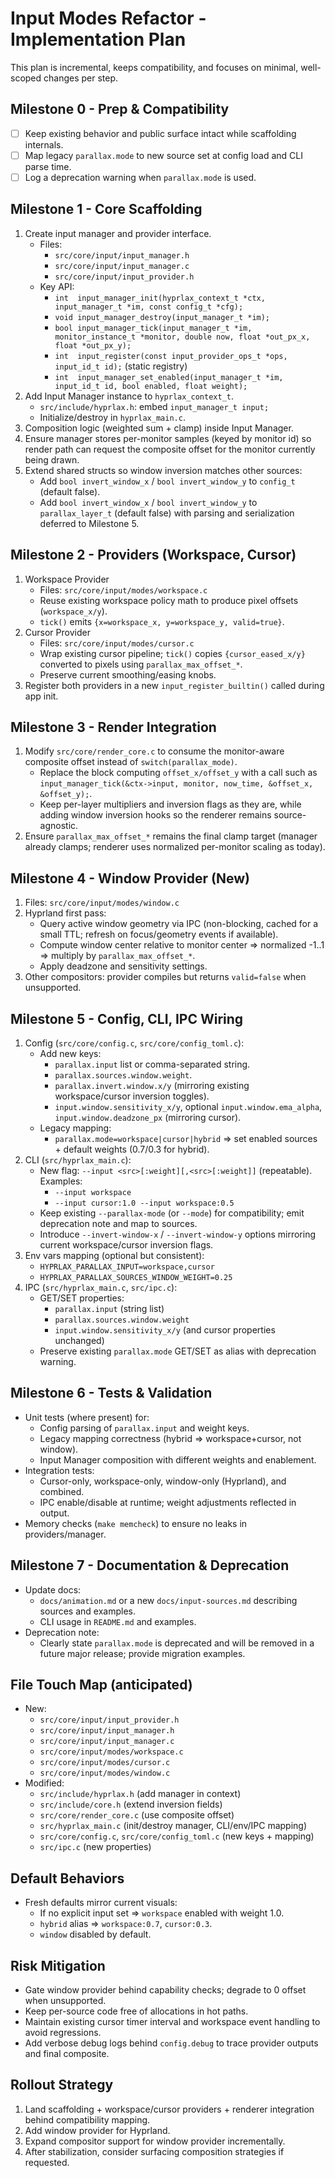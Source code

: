 # Input Modes Refactor - Implementation Plan

This plan is incremental, keeps compatibility, and focuses on minimal, well-scoped changes per step.

## Milestone 0 - Prep & Compatibility
- [ ] Keep existing behavior and public surface intact while scaffolding internals.
- [ ] Map legacy `parallax.mode` to new source set at config load and CLI parse time.
- [ ] Log a deprecation warning when `parallax.mode` is used.

## Milestone 1 - Core Scaffolding
1. Create input manager and provider interface.
   - Files:
     - `src/core/input/input_manager.h`
     - `src/core/input/input_manager.c`
     - `src/core/input/input_provider.h`
   - Key API:
     - `int  input_manager_init(hyprlax_context_t *ctx, input_manager_t *im, const config_t *cfg);`
     - `void input_manager_destroy(input_manager_t *im);`
     - `bool input_manager_tick(input_manager_t *im, monitor_instance_t *monitor, double now, float *out_px_x, float *out_px_y);`
     - `int  input_register(const input_provider_ops_t *ops, input_id_t id);` (static registry)
     - `int  input_manager_set_enabled(input_manager_t *im, input_id_t id, bool enabled, float weight);`
2. Add Input Manager instance to `hyprlax_context_t`.
   - `src/include/hyprlax.h`: embed `input_manager_t input;`
   - Initialize/destroy in `hyprlax_main.c`.
3. Composition logic (weighted sum + clamp) inside Input Manager.
4. Ensure manager stores per-monitor samples (keyed by monitor id) so render path can request the composite offset for the monitor currently being drawn.
5. Extend shared structs so window inversion matches other sources:
   - Add `bool invert_window_x` / `bool invert_window_y` to `config_t` (default false).
   - Add `bool invert_window_x` / `bool invert_window_y` to `parallax_layer_t` (default false) with parsing and serialization deferred to Milestone 5.

## Milestone 2 - Providers (Workspace, Cursor)
1. Workspace Provider
   - Files: `src/core/input/modes/workspace.c`
   - Reuse existing workspace policy math to produce pixel offsets (`workspace_x/y`).
   - `tick()` emits `{x=workspace_x, y=workspace_y, valid=true}`.
2. Cursor Provider
   - Files: `src/core/input/modes/cursor.c`
   - Wrap existing cursor pipeline; `tick()` copies `{cursor_eased_x/y}` converted to pixels using `parallax_max_offset_*`.
   - Preserve current smoothing/easing knobs.
3. Register both providers in a new `input_register_builtin()` called during app init.

## Milestone 3 - Render Integration
1. Modify `src/core/render_core.c` to consume the monitor-aware composite offset instead of `switch(parallax_mode)`.
   - Replace the block computing `offset_x/offset_y` with a call such as `input_manager_tick(&ctx->input, monitor, now_time, &offset_x, &offset_y);`.
   - Keep per-layer multipliers and inversion flags as they are, while adding window inversion hooks so the renderer remains source-agnostic.
2. Ensure `parallax_max_offset_*` remains the final clamp target (manager already clamps; renderer uses normalized per-monitor scaling as today).

## Milestone 4 - Window Provider (New)
1. Files: `src/core/input/modes/window.c`
2. Hyprland first pass:
   - Query active window geometry via IPC (non-blocking, cached for a small TTL; refresh on focus/geometry events if available).
   - Compute window center relative to monitor center => normalized -1..1 => multiply by `parallax_max_offset_*`.
   - Apply deadzone and sensitivity settings.
3. Other compositors: provider compiles but returns `valid=false` when unsupported.

## Milestone 5 - Config, CLI, IPC Wiring
1. Config (`src/core/config.c`, `src/core/config_toml.c`):
   - Add new keys:
     - `parallax.input` list or comma-separated string.
     - `parallax.sources.window.weight`.
     - `parallax.invert.window.x/y` (mirroring existing workspace/cursor inversion toggles).
     - `input.window.sensitivity_x/y`, optional `input.window.ema_alpha`, `input.window.deadzone_px` (mirroring cursor).
   - Legacy mapping:
     - `parallax.mode=workspace|cursor|hybrid` => set enabled sources + default weights (0.7/0.3 for hybrid).
2. CLI (`src/hyprlax_main.c`):
   - New flag: `--input <src>[:weight][,<src>[:weight]]` (repeatable). Examples:
     - `--input workspace`
     - `--input cursor:1.0 --input workspace:0.5`
   - Keep existing `--parallax-mode` (or `--mode`) for compatibility; emit deprecation note and map to sources.
   - Introduce `--invert-window-x` / `--invert-window-y` options mirroring current workspace/cursor inversion flags.
3. Env vars mapping (optional but consistent):
   - `HYPRLAX_PARALLAX_INPUT=workspace,cursor`
   - `HYPRLAX_PARALLAX_SOURCES_WINDOW_WEIGHT=0.25`
4. IPC (`src/hyprlax_main.c`, `src/ipc.c`):
   - GET/SET properties:
     - `parallax.input` (string list)
     - `parallax.sources.window.weight`
     - `input.window.sensitivity_x/y` (and cursor properties unchanged)
   - Preserve existing `parallax.mode` GET/SET as alias with deprecation warning.

## Milestone 6 - Tests & Validation
- Unit tests (where present) for:
  - Config parsing of `parallax.input` and weight keys.
  - Legacy mapping correctness (hybrid => workspace+cursor, not window).
  - Input Manager composition with different weights and enablement.
- Integration tests:
  - Cursor-only, workspace-only, window-only (Hyprland), and combined.
  - IPC enable/disable at runtime; weight adjustments reflected in output.
- Memory checks (`make memcheck`) to ensure no leaks in providers/manager.

## Milestone 7 - Documentation & Deprecation
- Update docs:
  - `docs/animation.md` or a new `docs/input-sources.md` describing sources and examples.
  - CLI usage in `README.md` and examples.
- Deprecation note:
  - Clearly state `parallax.mode` is deprecated and will be removed in a future major release; provide migration examples.

## File Touch Map (anticipated)
- New:
  - `src/core/input/input_provider.h`
  - `src/core/input/input_manager.h`
  - `src/core/input/input_manager.c`
  - `src/core/input/modes/workspace.c`
  - `src/core/input/modes/cursor.c`
  - `src/core/input/modes/window.c`
- Modified:
  - `src/include/hyprlax.h` (add manager in context)
  - `src/include/core.h` (extend inversion fields)
  - `src/core/render_core.c` (use composite offset)
  - `src/hyprlax_main.c` (init/destroy manager, CLI/env/IPC mapping)
  - `src/core/config.c`, `src/core/config_toml.c` (new keys + mapping)
  - `src/ipc.c` (new properties)

## Default Behaviors
- Fresh defaults mirror current visuals:
  - If no explicit input set => `workspace` enabled with weight 1.0.
  - `hybrid` alias => `workspace:0.7`, `cursor:0.3`.
  - `window` disabled by default.

## Risk Mitigation
- Gate window provider behind capability checks; degrade to 0 offset when unsupported.
- Keep per-source code free of allocations in hot paths.
- Maintain existing cursor timer interval and workspace event handling to avoid regressions.
- Add verbose debug logs behind `config.debug` to trace provider outputs and final composite.

## Rollout Strategy
1. Land scaffolding + workspace/cursor providers + renderer integration behind compatibility mapping.
2. Add window provider for Hyprland.
3. Expand compositor support for window provider incrementally.
4. After stabilization, consider surfacing composition strategies if requested.
